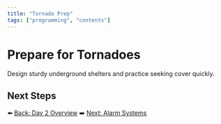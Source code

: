 ```yaml
---
title: "Tornado Prep"
tags: ["programming", "contents"]
---
```

# Prepare for Tornadoes

Design sturdy underground shelters and practice seeking cover quickly.

## Next Steps

⬅️ [Back: Day 2 Overview](/sustainability_lab/Day-2/00_intro)
➡️ [Next: Alarm Systems](/sustainability_lab/Day-2/05_alarm_system)